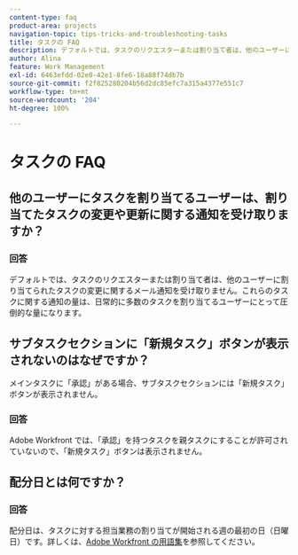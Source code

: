 ```yaml
---
content-type: faq
product-area: projects
navigation-topic: tips-tricks-and-troubleshooting-tasks
title: タスクの FAQ
description: デフォルトでは、タスクのリクエスターまたは割り当て者は、他のユーザーに割り当てられたタスクの変更に関するメール通知を受け取りません。これらのタスクに関する通知の量は、日常的に多数のタスクを割り当てるユーザーにとって圧倒的な量になります。
author: Alina
feature: Work Management
exl-id: 6463efdd-02e0-42e1-8fe6-18a88f74db7b
source-git-commit: f2f825280204b56d2dc85efc7a315a4377e551c7
workflow-type: tm+mt
source-wordcount: '204'
ht-degree: 100%

---
```


# タスクの FAQ

## 他のユーザーにタスクを割り当てるユーザーは、割り当てたタスクの変更や更新に関する通知を受け取りますか？

### 回答

デフォルトでは、タスクのリクエスターまたは割り当て者は、他のユーザーに割り当てられたタスクの変更に関するメール通知を受け取りません。これらのタスクに関する通知の量は、日常的に多数のタスクを割り当てるユーザーにとって圧倒的な量になります。

## サブタスクセクションに「新規タスク」ボタンが表示されないのはなぜですか？

メインタスクに「承認」がある場合、サブタスクセクションには「新規タスク」ボタンが表示されません。

### 回答

Adobe Workfront では、「承認」を持つタスクを親タスクにすることが許可されていないので、「新規タスク」ボタンは表示されません。

## 配分日とは何ですか？

### 回答

配分日は、タスクに対する担当業務の割り当てが開始される週の最初の日（日曜日）です。詳しくは、[Adobe Workfront の用語集](../../../workfront-basics/navigate-workfront/workfront-navigation/workfront-terminology-glossary.md)を参照してください。
